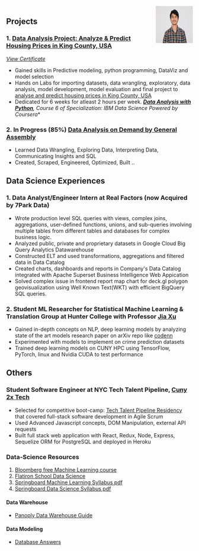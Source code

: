 <img align="right" width="100" height="100" src="Images/tops.jpg">

## Projects

### 1. [Data Analysis Project: Analyze & Predict Housing Prices in King County, USA](https://github.com/topgyaltsering/dataAnalysiswithPython)
[_View Certificate_](https://www.coursera.org/account/accomplishments/verify/HUVP4FJCLGCS)

* Gained skills in Predictive modeling, python programming, DataViz and model selection
* Hands on Labs for importing datasets, data wrangling, exploratory, data analysis, model development, model evaluation and final project to [analyse and predict housing prices in King County, USA](https://github.com/topgyaltsering/dataAnalysiswithPython)
* Dedicated for 6 weeks for atleast 2 hours per week.
*[__Data Analysis with Python__](https://www.coursera.org/learn/data-analysis-with-python), Course 6 of Specialization: IBM Data Science Powered by Coursera**


### 2. In Progress (85%) [Data Analysis on Demand by General Assembly](https://generalassemb.ly/education/learn-data-analysis-online)
* Learned Data Wrangling, Exploring Data, Interpreting Data, Communicating Insights and SQL
* Created, Scraped, Engineered, Optimized, Built ..

## Data Science Experiences

### 1. Data Analyst/Engineer Intern at Real Factors (now Acquired by 7Park Data)

* Wrote production level SQL queries with views, complex joins, aggregations, user-defined functions, unions, and sub-queries involving multiple tables from
different tables and databases for complex business logic.
* Analyzed public, private and proprietary datasets in Google Cloud Big Query Analytics Datawarehouse
* Constructed ELT and used transformations, aggregations and filtered data in Data Catalog
* Created charts, dashboards and reports in Company's Data Catalog integrated with Apache Superset Business Intelligence Web Appication
* Solved complex issue in frontend report map chart for deck.gl polygon geovisualization using Well Known Text(WKT) with efficient BigQuery SQL queries.

### 2. Student ML Researcher for Statistical Machine Learning & Translation Group at Hunter College with Professor [Jia Xu](http://www.jiaxu.org/)

* Gained in-depth concepts on NLP, deep learning models by analyzing state of the art models research paper on arXiv repo like [codenn](https://github.com/sriniiyer/codenn)
* Experimented with models to implement on crime prediction datasets
* Trained deep learning models on CUNY HPC using TensorFlow, PyTorch, linux and Nvidia CUDA to test performance 

## Others

### Student Software Engineer at NYC Tech Talent Pipeline, [Cuny 2x Tech](https://www.techtalentpipeline.nyc/cs-doubling)

* Selected for competitive boot-camp: [Tech Talent Pipeline Residency](https://github.com/huntercuny2x/summer19bootcamp) that covered full-stack software development in Agile Scrum
* Used Advanced Javascript concepts, DOM Manipulation, external API requests
* Built full stack web application with React, Redux, Node, Express, Sequelize ORM for PostgreSQL and deployed in Heroku

### Data-Science Resources

1. [Bloomberg free Machine Learning course](https://bloomberg.github.io/foml/#home)
2. [Flatiron School Data Science](https://learn.co/tracks/data-science-bootcamp-prep)
3. [Springboard Machine Learning Syllabus pdf](https://ddf46429.springboard.com/uploads/resources/1562950363_Machine_Learning_Engineering_Career_Track_Syllabus.pdf)
4. [Springboard Data Science Syllabus pdf](https://ddf46429.springboard.com/uploads/resources/1558636458_DSC-syllabus.pdf)

#### Data Warehouse
- [Panoply Data Warehouse Guide](https://panoply.io/data-warehouse-guide)

#### Data Modeling
- [Database Answers](http://www.databaseanswers.org/)


